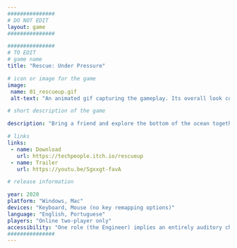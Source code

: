 ```yaml
---
###############
# DO NOT EDIT
layout: game
###############

###############
# TO EDIT
# game name
title: "Rescue: Under Pressure"

# icon or image for the game
image:
 name: 01_rescueup.gif
 alt-text: "An animated gif capturing the gameplay. Its overall look consists of pixel art and dark ambience. It shows a submarine, seen from the side, which approaches a wall of rocks. A mechanical claw protruding from the submarine's hatch aims towards a colored rock which is actually a mineral. The central area is lit by a spotlight around the submarine and the mineral, and everything outside of that is black."

# short description of the game

description: "Bring a friend and explore the bottom of the ocean together! Can you find the lost treasure? Be the brave Pilot and drive the submarine through the frightening underwater caves. Play as the crafty Engineer and man the sonar with care."

# links
links:
 - name: Download
   url: https://techpeople.itch.io/rescueup
 - name: Trailer
   url: https://youtu.be/Sgxxgt-favA

# release information

year: 2020
platform: "Windows, Mac"
devices: "Keyboard, Mouse (no key remapping options)"
language: "English, Portuguese"
players: "Online two-player only"
accessibility: "One role (the Engineer) implies an entirely auditory challenge (blind accessible) and the other (the Pilot) implies a visual challenge. The game was designed as an inclusive game experience for players with mixed visual abilities."
###############
---
```

